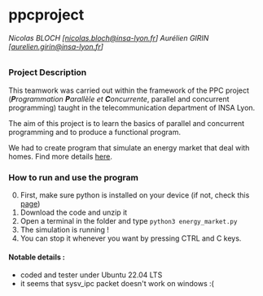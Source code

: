 # ppcproject

###### _Nicolas BLOCH [nicolas.bloch@insa-lyon.fr] Aurélien GIRIN [aurelien.girin@insa-lyon.fr]_

### Project Description

This teamwork was carried out within the framework of the PPC project (___P___*rogrammation* ___P___*arallèle et* ___C___*oncurrente*, parallel and concurrent programming) taught in the telecommunication department of INSA Lyon. 


The aim of this project is to learn the basics of parallel and concurrent programming and to produce a functional program.

We had to create program that simulate an energy market that deal with homes. Find more details [here](https://github.com/jesuisjayus/ppcproject/blob/a8e2e1c8680b14c3dc53e457db0db61803565f57/PPC%20projectc%20-%20The%20Energy%20Market%20-%202023.pdf "ppcprject proposal").

### How to run and use the program 

0. First, make sure python is installed on your device (if not, check this [page](https://www.python.org/downloads/))
1. Download the code and unzip it
2. Open a terminal in the folder and type `python3 energy_market.py`
3. The simulation is running !
4. You can stop it whenever you want by pressing CTRL and C keys. 

#### Notable details : 
* coded and tester under Ubuntu 22.04 LTS
* it seems that sysv_ipc packet doesn't work on windows :(
